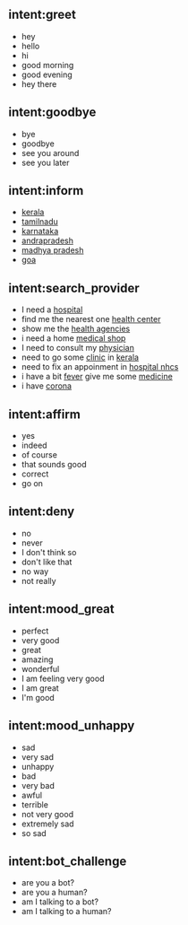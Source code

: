 ## intent:greet
- hey
- hello
- hi
- good morning
- good evening
- hey there

## intent:goodbye
- bye
- goodbye
- see you around
- see you later

## intent:inform
- [kerala](location)
- [tamilnadu](location)
- [karnataka](location)
- [andrapradesh](location)
- [madhya pradesh](location)
- [goa](location)

## intent:search_provider
- I need a [hospital](facility_type)
- find me the nearest one [health center](facility_type)
- show me the [health agencies](facility_type)
- i need a home [medical shop](facility_type)
- I need to consult my [physician](facility_type)
- need to go some [clinic](facility_type) in [kerala](location)
- need to fix an appoinment in [hospital nhcs](facility_type)
- i have a bit [fever](disease_type) give me some [medicine](drug)  
- i have [corona](disease_type) 

## intent:affirm
- yes
- indeed
- of course
- that sounds good
- correct
- go on

## intent:deny
- no
- never
- I don't think so
- don't like that
- no way
- not really

## intent:mood_great
- perfect
- very good
- great
- amazing
- wonderful
- I am feeling very good
- I am great
- I'm good

## intent:mood_unhappy
- sad
- very sad
- unhappy
- bad
- very bad
- awful
- terrible
- not very good
- extremely sad
- so sad

## intent:bot_challenge
- are you a bot?
- are you a human?
- am I talking to a bot?
- am I talking to a human?
